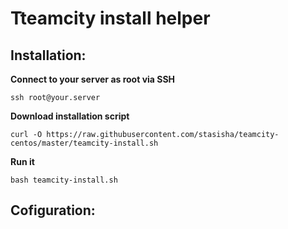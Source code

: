 # Tteamcity install helper

## Installation:

__Connect to your server as root via SSH__
```
ssh root@your.server
```
__Download installation script__
```
curl -O https://raw.githubusercontent.com/stasisha/teamcity-centos/master/teamcity-install.sh
```
__Run it__
```
bash teamcity-install.sh
```
## Cofiguration:
